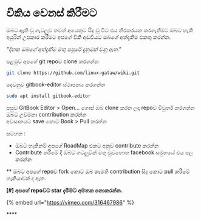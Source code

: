# විකිය වෙනස් කිරීමට

ඔබට ඇති වූ ගැටලුව තවත් අයෙකුට සිදු වූ විට එය නිරකරයන කරගැනීමට ඔබට හැකි අයුරින් උපකාර කරීමට අපගේ විකි අඩවියට ඔබගේ අත්දැකීම එකතු කරන්න.

_"දිනක ඔබගේ අත්දැකීම මතු පපුරේ දැනුමක් වනු ඇත."_

පළමුව අපගේ git repoව clone කරගන්න

```bash
git clone https://github.com/linux-gataw/wiki.git
```

දෙවනුව gitbook-editor ස්ථාපනය කරගන්න

```bash
sudo apt install gitbook-editor
```

පසුව GitBook Editor &gt; Open... ගොස් ඔබ clone කරන ලද repoව විවුර්ත කරගන්න  
ඔබට උවමනා contribution කරන්න  
අවසානයට save කොට Book &gt; Pull කරන්න

සටහන :

* ඔබට හැකිනම් අපගේ RoadMap එකට අනුව contribute කරන්න 
* Contribute කරීමේ දී ඔබට ගටලුව්ක් මතු වුවහොත facebook සමුහයේ එය පල කරන්න  

\*\* ඔබට අපගේ repoව fork කොට ඔබ කැමති contribution සිදු කොට pull කරීමේ හැකියාවක් ද ඇත.

**\[\#\] අපගේ repoවට star දැමීමට අමතක නොකරන්න.** 

{% embed url="https://vimeo.com/316467986" %}

\*\*\*\*

